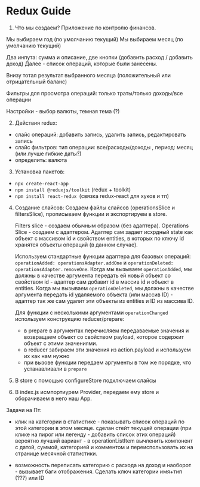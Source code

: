 # Redux Guide

1. Что мы создаем? Приложение по контролю финансов.

Мы выбираем год (по умолчанию текущий)
Мы выбираем месяц (по умолчанию текущий)

Два инпута: сумма и описание, две кнопки (добавить расход / добавить доход)
Далее - список операций, которые были занесены.

Внизу тотал результат выбранного месяца (положительный или отрицательный баланс)

Фильтры для просмотра операций: только траты/только доходы/все операции

Настройки - выбор валюты, темная тема (?)

2. Действия redux:

- слайс операций: добавить запись, удалить запись, редактировать запись
- слайс фильтров: тип операции: все/расходы/доходы , период: месяц (или лучше гибкие даты?)
- определить: валюта

3. Установка пакетов:

- `npx create-react-app`
- `npm install @reduxjs/toolkit` (redux + toolkit)
- `npm install react-redux `(связка redux-react для хуков и тп)

4. Создание слайсов:
   Создаем файлы слайсов (operationsSlice и filtersSlice), прописываем функции и экспортируем в store.

   Filters slice - создаем обычным образом (без адаптера).
   Operations Slice - создаем с адаптером. Адаптер сам задает исхрдный state как объект с массивом id и свойством entities, в которых по ключу id хранятся объекты операций (в данном случае).

   Используем стандартные функции адаптера для базовых операций: `operationAdded: operationsAdapter.addOne` и `operationDeleted: operationsAdapter.removeOne`.
   Когда мы вызываем `operationAdded`, мы должны в качестве аргумента передать ей новый объект со свойством id - адаптер сам добавит id в массив id и объект в entities.
   Когда мы вызываем `operationDeleted`, мы должны в качестве аргумента передать id удаляемого объекта (или массив ID) - адаптер так же сам удалит эти объекты из entities и ID из массива ID.

   Для функции с несколькими аргументами `operationChanged` используем конструкцию reducer/prepare:

   - в prepare в аргументах перечисляем передаваемые значения и возвращаем объект со свойством payload, которое содержит объект с этими значениями.
   - в reducer забираем эти значения из action.payload и используем их как нам нужно
   - при вызове функции передаем аргументы в том же порядке, что устанавливали в `prepare`

5. В store с помощью configureStore подключаем слайсы

6. В index.js исмпортиурем Provider, передаем ему store и оборачиваем в него наш App.

Задачи на Пт:

<!-- - изменить слайс категорий что бы не дублировать .category (какая-то прослойка там необходима, мб оставить categories?) -->

<!-- - сделать отображение даты операции на главной странице (плюс в списке операций в статистике) -->

- клик на категории в статистике - показывать список операций по этой категории в этом месяце.
  сделан стейт текущей операции (при клике на пирог или легенду - добавить список этих операций)
  вероятно лучший вариант - в operationListItem вычленить компонент с датой, суммой, категорией и комментом и переиспользовать их на странице месячной статистики.

- возможность переписать категорию с расхода на доход и наоборот - вызывает баги отображения. Сделать ключ категории имя+тип (???) или ID
